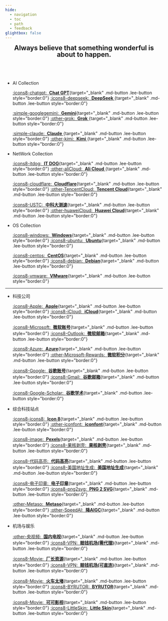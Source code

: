 ```yaml
---
hide:
  - navigation
  - toc
  - path
  - feedback
glightbox: false
---
```


<style>
  .md-typeset h1,
  .md-content__button {
    font-size: 0px;
    color: rgb(0,0,0,0);
    line-height: 0;
    margin: 0 0 0 0;
  }

  .md-typeset .md-button {
    padding: .125em 1em;
  }
</style>

<h2 align="center" style="font-weight: bolder; margin-top: 0;line-height:1;">
  <b>Always believe that something wonderful is about to happen.</b>
</h2>

## &nbsp;

<div class="grid cards" markdown>

-   AI Collection

    [:icons8-chatgpt: &nbsp;__Chat GPT__](https://chat.openai.com/chat){target="_blank" .md-button .lee-button style="border:0"}
    [:icons8-deepseek: &nbsp;__DeepSeek__ ](https://chat.deepseek.com/a/chat){target="_blank" .md-button .lee-button style="border:0"}

    [:simple-googlegemini: &nbsp;__Gemini__](https://gemini.google.com/app){target="_blank" .md-button .lee-button style="border:0"}
    [:other-grok: &nbsp;__Grok__ ](https://grok.com/){target="_blank" .md-button .lee-button style="border:0"}

    [:simple-claude: &nbsp;__Claude__ ](https://claude.ai/){target="_blank" .md-button .lee-button style="border:0"}
    [:other-kimi: &nbsp;__Kimi__ ](https://www.kimi.com/){target="_blank" .md-button .lee-button style="border:0"}

-   NetWork Collection

    [:icons8-itdog: &nbsp;__IT DOG__](https://www.itdog.cn/ping/){target="_blank" .md-button .lee-button style="border:0"}
    [:other-aliCloud: &nbsp;__Ali Cloud__ ](https://home.console.aliyun.com/home/dashboard/ProductAndService){target="_blank"  .md-button .lee-button style="border:0"}

    [:icons8-cloudflare: &nbsp;__Cloudflare__](https://dash.cloudflare.com/){target="_blank" .md-button .lee-button style="border:0"}
    [:other-TencentCloud: &nbsp;__Tencent Cloud__](https://console.cloud.tencent.com/){target="_blank" .md-button .lee-button style="border:0"}

    [:icons8-USTC: &nbsp;__中科大测速__](https://test.ustc.edu.cn/){target="_blank" .md-button .lee-button style="border:0"}
    [:other-huaweiCloud: &nbsp;__Huawei Cloud__](https://console.huaweicloud.com/console/){target="_blank" .md-button .lee-button style="border:0"}

-   OS Collection

    [:icons8-windows: &nbsp;__Windows__](https://www.xitongku.com){target="_blank" .md-button .lee-button style="border:0"}
    [:icons8-ubuntu: &nbsp;__Ubuntu__](https://mirrors.ustc.edu.cn/ubuntu-releases/){target="_blank" .md-button .lee-button style="border:0"}

    [:icons8-centos: &nbsp;__CentOS__](https://vault.centos.org/){target="_blank" .md-button .lee-button style="border:0"}
    [:icons8-debian: &nbsp;__Debian__](http://cdimage.debian.org/cdimage/archive/){target="_blank" .md-button .lee-button style="border:0"}

    [:icons8-vmware: &nbsp;__VMware__](https://softwareupdate.vmware.com/cds/vmw-desktop/ws/){target="_blank" .md-button .lee-button style="border:0"}
    
</div>

---

<div class="grid cards" markdown>

- 科技公司

    [:icons8-Apple: &nbsp;__Apple__](https://www.apple.com/){target="_blank" .md-button .lee-button style="border:0"}
    [:icons8-iCloud: &nbsp;__iCloud__](https://www.icloud.com.cn/){target="_blank" .md-button .lee-button style="border:0"}

    [:icons8-Microsoft: &nbsp;__微软账号__](https://account.microsoft.com/){target="_blank" .md-button .lee-button style="border:0"}
    [:icons8-Outlook: &nbsp;__微软邮箱__](https://outlook.live.com/mail){target="_blank" .md-button .lee-button style="border:0"}

    [:icons8-Azure: &nbsp;__Azure__](https://portal.azure.com/#home){target="_blank" .md-button .lee-button style="border:0"}
    [:other-Microsoft-Rewards: &nbsp;__微软积分__](https://rewards.bing.com/){target="_blank" .md-button .lee-button style="border:0"}

    [:icons8-Google: &nbsp;__谷歌账号__](https://myaccount.google.com/){target="_blank" .md-button .lee-button style="border:0"}
    [:icons8-Gmail: &nbsp;__谷歌邮箱__](https://mail.google.com/mail){target="_blank" .md-button .lee-button style="border:0"}

    [:icons8-Google-Scholar: &nbsp;__谷歌学术__](https://scholar.google.com/){target="_blank" .md-button .lee-button style="border:0"}


- 综合科技站点

    [:icons8-icons8: &nbsp;__Icon 8__](https://igoutu.cn/icons){target="_blank" .md-button .lee-button style="border:0"}
    [:other-iconfont: &nbsp;__iconfont__](https://www.iconfont.cn/){target="_blank" .md-button .lee-button style="border:0"}

    [:icons8-image: &nbsp;__Pexels__](https://www.pexels.com/zh-cn/){target="_blank" .md-button .lee-button style="border:0"}
    [:icons8-果核剥壳: &nbsp;__果核剥壳__](https://www.ghxi.com/){target="_blank" .md-button .lee-button style="border:0"}

    [:icons8-代码高亮: &nbsp;__代码高亮__](https://highlightcode.com/){target="_blank" .md-button .lee-button style="border:0"}
    [:icons8-美国地址生成: &nbsp;__美国地址生成__](https://usaddressgen.com/){target="_blank" .md-button .lee-button style="border:0"}

    [:icons8-电子印章: &nbsp;__电子印章__](http://web.aa6666.com/){target="_blank" .md-button .lee-button style="border:0"}
    [:icons8-png2svg: &nbsp;__PNG 2 SVG__](https://webutility.io/image-to-svg-converter){target="_blank" .md-button .lee-button style="border:0"}

    [:other-Metaso: &nbsp;__Metaso__](https://metaso.cn/){target="_blank" .md-button .lee-button style="border:0"}
    [:other-SpeedAI: &nbsp;__降AIGC__](https://kuaipaper.com/home){target="_blank" .md-button .lee-button style="border:0"}

    <!-- [:icons8-AIGC检测: &nbsp;__AIGC检测__](https://matrix.tencent.com/ai-detect/){target="_blank" .md-button } -->

- 机场与娱乐

    [:other-央视频: &nbsp;__国内电视__](https://www.yangshipin.cn/tv/home){target="_blank" .md-button .lee-button style="border:0"}
    [:icons8-VPN: &nbsp;__赔钱机场(需代理)__](https://xn--mes358aby2apfg.com/#/register?code=Hw7cqluV){target="_blank" .md-button .lee-button style="border:0"}

    [:icons8-Movie: &nbsp;__厂长资源__](https://www.czzy.site/){target="_blank" .md-button .lee-button style="border:0"}
    [:icons8-VPN: &nbsp;__赔钱机场(可直连)__](https://xn--cp3a08l.com/#/register?code=Hw7cqluV){target="_blank" .md-button .lee-button style="border:0"}

    [:icons8-Movie: &nbsp;__火车太堵__](https://www.tdgo.shop/){target="_blank" .md-button .lee-button style="border:0"}
    [:icons8-BYRUTOR: &nbsp;__BYRUTOR__](https://byrutgame.org/){target="_blank" .md-button .lee-button style="border:0"}

    [:icons8-Movie: &nbsp;__可可影视__](https://www.keke1.app/){target="_blank" .md-button .lee-button style="border:0"}
    [:icons8-LittleSkin: &nbsp;__Little Skin__](https://littleskin.cn/auth/login){target="_blank" .md-button .lee-button style="border:0"}
</div>
